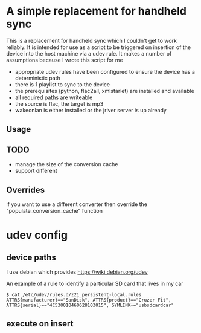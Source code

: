 A simple replacement for handheld sync
======================================

This is a replacement for handheld sync which I couldn't get to work reliably. It is intended for use as a script to be triggered on insertion of the device into the host machine via a udev rule. It makes a number of assumptions because I wrote this script for me

* appropriate udev rules have been configured to ensure the device has a deterministic path
* there is 1 playlist to sync to the device
* the prerequisites (python, flac2all, xmlstarlet) are installed and available
* all required paths are writeable
* the source is flac, the target is mp3
* wakeonlan is either installed or the jriver server is up already

Usage
-----

TODO
----

* manage the size of the conversion cache
* support different

Overrides
---------

if you want to use a different converter then override the "populate_conversion_cache" function

udev config
===========

device paths
------------

I use debian which provides https://wiki.debian.org/udev

An example of a rule to identify a particular SD card that lives in my car

    $ cat /etc/udev/rules.d/z21_persistent-local.rules
    ATTRS{manufacturer}=="SanDisk", ATTRS{product}=="Cruzer Fit", ATTRS{serial}=="4C530010460628103015", SYMLINK+="usbsdcardcar"

execute on insert
-----------------